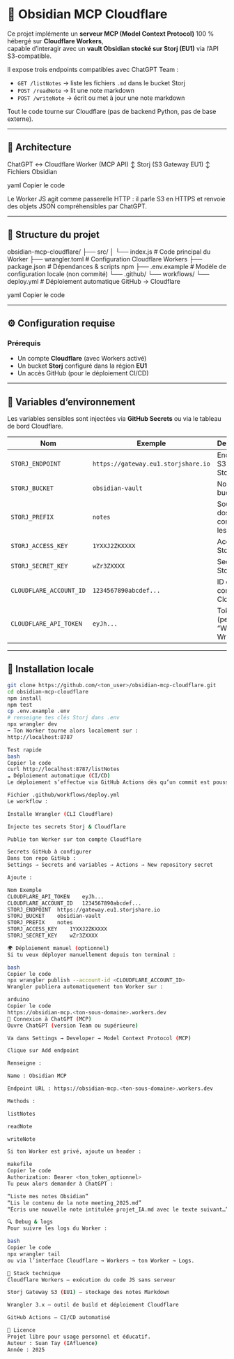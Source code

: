 # 🧠 Obsidian MCP Cloudflare

Ce projet implémente un **serveur MCP (Model Context Protocol)** 100 % hébergé sur **Cloudflare Workers**,  
capable d’interagir avec un **vault Obsidian stocké sur Storj (EU1)** via l’API S3-compatible.

Il expose trois endpoints compatibles avec ChatGPT Team :

- `GET /listNotes` → liste les fichiers `.md` dans le bucket Storj  
- `POST /readNote` → lit une note markdown  
- `POST /writeNote` → écrit ou met à jour une note markdown  

Tout le code tourne sur Cloudflare (pas de backend Python, pas de base externe).

---

## 🚀 Architecture

ChatGPT ↔️ Cloudflare Worker (MCP API)
↕
Storj (S3 Gateway EU1)
↕
Fichiers Obsidian

yaml
Copier le code

Le Worker JS agit comme passerelle HTTP : il parle S3 en HTTPS et renvoie des objets JSON compréhensibles par ChatGPT.

---

## 📁 Structure du projet

obsidian-mcp-cloudflare/
├── src/
│ └── index.js # Code principal du Worker
├── wrangler.toml # Configuration Cloudflare Workers
├── package.json # Dépendances & scripts npm
├── .env.example # Modèle de configuration locale (non commité)
└── .github/
└── workflows/
└── deploy.yml # Déploiement automatique GitHub → Cloudflare

yaml
Copier le code

---

## ⚙️ Configuration requise

### Prérequis
- Un compte **Cloudflare** (avec Workers activé)
- Un bucket **Storj** configuré dans la région **EU1**
- Un accès GitHub (pour le déploiement CI/CD)

---

## 🧩 Variables d’environnement

Les variables sensibles sont injectées via **GitHub Secrets** ou via le tableau de bord Cloudflare.

| Nom | Exemple | Description |
|------|----------|-------------|
| `STORJ_ENDPOINT` | `https://gateway.eu1.storjshare.io` | Endpoint S3 régional Storj |
| `STORJ_BUCKET` | `obsidian-vault` | Nom du bucket |
| `STORJ_PREFIX` | `notes` | Sous-dossier contenant les notes |
| `STORJ_ACCESS_KEY` | `1YXXJ2ZKXXXX` | Access Key Storj |
| `STORJ_SECRET_KEY` | `wZr3ZXXXX` | Secret Key Storj |
| `CLOUDFLARE_ACCOUNT_ID` | `1234567890abcdef...` | ID de compte Cloudflare |
| `CLOUDFLARE_API_TOKEN` | `eyJh...` | Token API (permission “Workers Writes”) |

---

## 🧠 Installation locale

```bash
git clone https://github.com/<ton_user>/obsidian-mcp-cloudflare.git
cd obsidian-mcp-cloudflare
npm install
npm test
cp .env.example .env
# renseigne tes clés Storj dans .env
npx wrangler dev
➡️ Ton Worker tourne alors localement sur :
http://localhost:8787

Test rapide
bash
Copier le code
curl http://localhost:8787/listNotes
☁️ Déploiement automatique (CI/CD)
Le déploiement s’effectue via GitHub Actions dès qu’un commit est poussé sur main. Un workflow dédié exécute d’abord la suite de tests unitaires (`npm test`), puis déclenche la publication si tout est vert.

Fichier .github/workflows/deploy.yml
Le workflow :

Installe Wrangler (CLI Cloudflare)

Injecte tes secrets Storj & Cloudflare

Publie ton Worker sur ton compte Cloudflare

Secrets GitHub à configurer
Dans ton repo GitHub :
Settings → Secrets and variables → Actions → New repository secret

Ajoute :

Nom	Exemple
CLOUDFLARE_API_TOKEN	eyJh...
CLOUDFLARE_ACCOUNT_ID	1234567890abcdef...
STORJ_ENDPOINT	https://gateway.eu1.storjshare.io
STORJ_BUCKET	obsidian-vault
STORJ_PREFIX	notes
STORJ_ACCESS_KEY	1YXXJ2ZKXXXX
STORJ_SECRET_KEY	wZr3ZXXXX

🌍 Déploiement manuel (optionnel)
Si tu veux déployer manuellement depuis ton terminal :

bash
Copier le code
npx wrangler publish --account-id <CLOUDFLARE_ACCOUNT_ID>
Wrangler publiera automatiquement ton Worker sur :

arduino
Copier le code
https://obsidian-mcp.<ton-sous-domaine>.workers.dev
🔌 Connexion à ChatGPT (MCP)
Ouvre ChatGPT (version Team ou supérieure)

Va dans Settings → Developer → Model Context Protocol (MCP)

Clique sur Add endpoint

Renseigne :

Name : Obsidian MCP

Endpoint URL : https://obsidian-mcp.<ton-sous-domaine>.workers.dev

Methods :

listNotes

readNote

writeNote

Si ton Worker est privé, ajoute un header :

makefile
Copier le code
Authorization: Bearer <ton_token_optionnel>
Tu peux alors demander à ChatGPT :

“Liste mes notes Obsidian”
“Lis le contenu de la note meeting_2025.md”
“Écris une nouvelle note intitulée projet_IA.md avec le texte suivant…”

🔍 Debug & logs
Pour suivre les logs du Worker :

bash
Copier le code
npx wrangler tail
ou via l’interface Cloudflare → Workers → ton Worker → Logs.

🧩 Stack technique
Cloudflare Workers — exécution du code JS sans serveur

Storj Gateway S3 (EU1) — stockage des notes Markdown

Wrangler 3.x — outil de build et déploiement Cloudflare

GitHub Actions — CI/CD automatisé

🧭 Licence
Projet libre pour usage personnel et éducatif.
Auteur : Suan Tay (IAfluence)
Année : 2025
